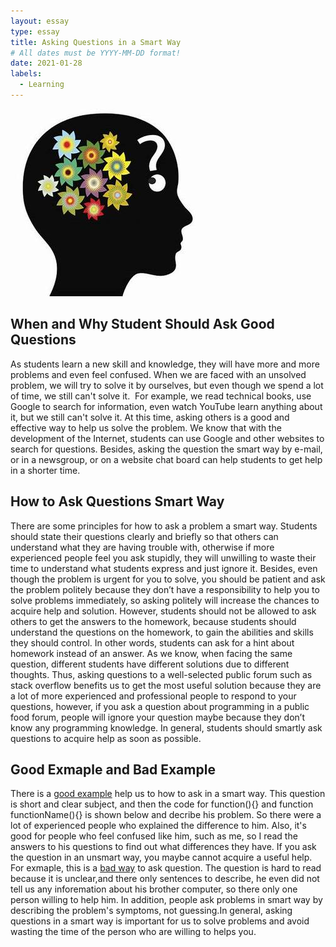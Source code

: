 ```yaml
---
layout: essay
type: essay
title: Asking Questions in a Smart Way
# All dates must be YYYY-MM-DD format!
date: 2021-01-28
labels: 
  - Learning
---
```

<img class="ui medium left floated image" src="../images/equestion.jpeg">

## When and Why Student Should Ask Good Questions    
As students learn a new skill and knowledge, they will have more and more problems and even feel confused. When we are faced with an unsolved problem, we will try to solve it by ourselves, but even though we spend a lot of time, we still can't solve it.  For example, we read technical books, use Google to search for information, even watch YouTube learn anything about it, but we still can't solve it. At this time, asking others is a good and effective way to help us solve the problem. We know that with the development of the Internet, students can use Google and other websites to search for questions. Besides, asking the question the smart way by e-mail, or in a newsgroup, or on a website chat board can help students to get help in a shorter time.
## How to Ask Questions Smart Way
There are some principles for how to ask a problem a smart way. Students should state their questions clearly and briefly so that others can understand what they are having trouble with, otherwise if more experienced people feel you ask stupidly, they will unwilling to waste their time to understand what students express and just ignore it. Besides, even though the problem is urgent for you to solve, you should be patient and ask the problem politely because they don’t have a responsibility to help you to solve problems immediately, so asking politely will increase the chances to acquire help and solution. However, students should not be allowed to ask others to get the answers to the homework, because students should understand the questions on the homework, to gain the abilities and skills they should control. In other words, students can ask for a hint about homework instead of an answer. As we know, when facing the same question, different students have different solutions due to different thoughts. Thus, asking questions to a well-selected public forum such as stack overflow benefits us to get the most useful solution because they are a lot of more experienced and professional people to respond to your questions, however, if you ask a question about programming in a public food forum, people will ignore your question maybe because they don’t know any programming knowledge. In general, students should smartly ask questions to acquire help as soon as possible.
## Good Exmaple and Bad Example
 There is a [good example](https://stackoverflow.com/questions/336859/var-functionname-function-vs-function-functionname?rq=1) help us to how to ask in a smart way. This question is short and clear subject, and then the code for function(){} and function functionName(){} is shown below and decribe his problem. So there were a lot of experienced people who explained the difference to him. Also, it's good for people who feel confused like him, such as me, so I read the answers to his questions to find out what differences they have. If you ask the question in an unsmart way, you maybe cannot acquire a useful help. For exmaple, this is a [bad way](https://unix.stackexchange.com/questions/86619/how-can-i-download-install-linux-on-a-windows-pc-while-using-windows-as-little-a?rq=1) to ask question. The question is hard to read because it is unclear,and there only sentences to describe, he even did not tell us any inforemation about his brother computer, so there only one person willing to help him. In addition, people ask problems in smart way by describing the problem's symptoms, not guessing.In general, asking questions in a smart way is important for us to solve problems and avoid wasting the time of the person who are willing to helps you.
